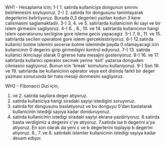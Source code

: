 
WH1 - Hesaplama icin;
1-) 1. satirda kullaniciya dongunun sınırını belirlemesini soyluyoruz.
2-) 2. satirda for dongusunu tanimlayarak degerlerini belirtiyoruz. Burada 0,3 degerleri yazilan kodun 3 kere calismasini saglamaktadir.
3-) 3, 4. ve 5. satirlarda kullanicinin iki sayi ve bir islem girmesini sagliyoruz.
4-) 6. , 8., 10. ve 14. satirlarda kullanıcının hangi islem operatorunu sectigine gore isleme gecis yapacagiz.
5-) 7, 9., 11. ve 15. satirlarda secilen operatore gore islemi gerceklestiriyoruz.
6-) 12.satirda kullanici bolme islemini secerse bolme isleminde payda 0 olamayacagi icin kullanicinin 0 degerini girip girmedigini kontrol ediyoruz.
7-) 13. satirda kullanici ikincisayi olarak 0 girerse hata mesajini gosteriyoruz. 
8-) 16. ve 17. satirlarda kullanici operator secmek yerine 'exit' yazarsa donguden cikmasini sagliyoruz. Bunun icin 'break' komutunu kullaniyoruz.
9-) Son 18. ve 19. satırlarda ise kullanicinin operator veya exit disinda farkli bir deger yazmasi sonucunda bir hata mesaji donmesini sagliyoruz.

WH2 - Fibonacci Dizi için;

1. ve 2. satirda sayilara deger atiyoruz.
3. satirda kullaniciya hangi siradaki sayiyi istedigini soruyoruz.
4. satirda for dongusunu baslatiyoruz ve bu donguyu 0'dan baslatarak kullanicinin istediği sayiya kadar donduruyoruz.
5. satirda kullanicinin istedigi siradaki sayiyi ekrana yazdiriyoruz. 6.satirda basta verdigimiz a degerini c'ye atiyoruz. 7.satirda ise b degerini a'ya atiyoruz. En son olarak da yeni c ve b degerlerini toplayip b degerini atiyoruz.
6., 7. ve 8. satirdaki islemler kullanicinin istedigi sayiya kadar devam ediyor.
